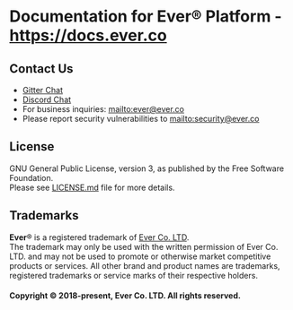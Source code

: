 # Documentation for Ever® Platform - https://docs.ever.co

## Contact Us

- [Gitter Chat](https://gitter.im/ever-co/ever)
- [Discord Chat](https://discord.gg/msqRJ4w)
- For business inquiries: <mailto:ever@ever.co>
- Please report security vulnerabilities to <mailto:security@ever.co>

## License

GNU General Public License, version 3, as published by the Free Software Foundation.  
Please see [LICENSE.md](LICENSE.md) file for more details.

## Trademarks

**Ever**® is a registered trademark of [Ever Co. LTD](https://ever.co).  
The trademark may only be used with the written permission of Ever Co. LTD. and may not be used to promote or otherwise market competitive products or services.
All other brand and product names are trademarks, registered trademarks or service marks of their respective holders.

#### Copyright © 2018-present, Ever Co. LTD. All rights reserved.
